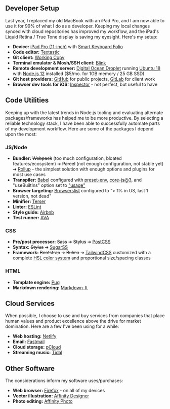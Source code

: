 ## Developer Setup

Last year, I replaced my old MacBook with an iPad Pro, and I am now able to use it for 99% of what I do as a developer. Keeping my local changes synced with cloud repositories has improved my workflow, and the iPad's Liquid Retina / True Tone display is saving my eyesight. Here's my setup:

- __Device:__ [iPad Pro (11-inch)](https://www.apple.com/ipad-pro/specs/) with [Smart Keyboard Folio](https://www.apple.com/smart-keyboard/)
- __Code editor:__ [Textastic](https://www.textasticapp.com/)
- __Git client:__ [Working Copy](https://workingcopyapp.com/)
- __Terminal emulator & Mosh/SSH client:__ [Blink](http://www.blink.sh/)
- __Remote development server:__ [Digital Ocean Droplet](https://www.digitalocean.com/products/droplets/) running [Ubuntu 18](https://ubuntu.com/server) with [Node.js 12](https://nodejs.org/en/) installed ($5/mo. for 1GB memory / 25 GB SSD)
- __Git host providers:__ [GitHub](https://github.com/) for public projects, [GitLab](https://about.gitlab.com/) for client work
- __Browser dev tools for iOS:__ [Inspector](https://apps.apple.com/us/app/inspect-browser/id1203594958) - not perfect, but useful to have


## Code Utilities

Keeping up with the latest trends in Node.js tooling and evaluating alternate packages/frameworks has helped me to be more productive. By selecting a reliable technology stack, I have been able to successfully automate parts of my development workflow. Here are some of the packages I depend upon the most:

### JS/Node

- __Bundler:__ ~~Webpack~~ (too much configuration, bloated features/ecosystem) ➔ ~~Parcel~~ (not enough configuration, not stable yet) ➔ [Rollup](http://rollupjs.org/guide/en/) - the simplest solution with enough options and plugins for most use cases
- __Transpiler:__ [Babel](https://babeljs.io/) configured with [preset-env](https://babeljs.io/docs/en/babel-preset-env), [core-js@3](https://github.com/zloirock/core-js/blob/master/docs/2019-03-19-core-js-3-babel-and-a-look-into-the-future.md), and "useBuiltIns" option set to ["usage"](https://babeljs.io/docs/en/babel-preset-env#usebuiltins-usage)
- __Browser targeting:__ [Browserslist](https://github.com/browserslist/browserslist#queries) configured to "> 1% in US, last 1 version, not dead"
- __Minifier:__ [Terser](https://terser.org/)
- __Linter:__ [ESLint](https://eslint.org/)
- __Style guide:__ [Airbnb](https://github.com/airbnb/javascript)
- __Test runner:__ [AVA](https://github.com/avajs/ava)

### CSS

- __Pre/post processor:__ ~~Sass~~ ➔ ~~Stylus~~ ➔ [PostCSS](https://postcss.org/)
- __Syntax:__ ~~Stylus~~ ➔ [SugarSS](https://github.com/postcss/sugarss)
- __Framework:__ ~~Bootstrap~~ ➔ ~~Bulma~~ ➔ [TailwindCSS](https://tailwindcss.com/) customized with a complete [HSL color system](https://github.com/metamodern-design/color-system) and proportional size/spacing classes

### HTML

- __Template engine:__ [Pug](https://github.com/pugjs/pug#syntax)
- __Markdown rendering:__ [Markdown-It](http://markdown-it.github.io/)


## Cloud Services

When possible, I choose to use and buy services from companies that place human values and product excellence above the drive for market domination. Here are a few I've been using for a while:

- __Web hosting:__ [Netlify](https://www.netlify.com/)
- __Email:__ [Fastmail](https://www.fastmail.com/about/)
- __Cloud storage:__ [pCloud](https://www.pcloud.com/)
- __Streaming music:__ [Tidal](https://tidal.com/)

## Other Software

The considerations inform my software uses/purchases:

- __Web browser:__ [Firefox](https://www.mozilla.org/en-US/firefox/browsers/) - on all of my devices
- __Vector illustration:__ [Affinity Designer](https://affinity.serif.com/en-us/designer/ipad/)
- __Photo editing:__ [Affinity Photo](https://affinity.serif.com/en-us/photo/ipad/)
